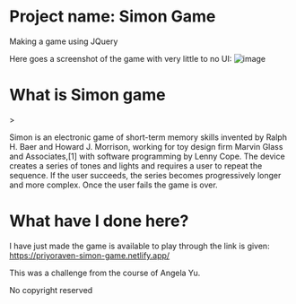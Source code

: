 # Project name: Simon Game
 Making a game using JQuery

Here goes a screenshot of the game with very little to no UI:
![image](https://github.com/PriyoRaven/Simon-Game/assets/102037811/7ee63047-47d5-4b8f-93f7-7687858f0c39)

# <h1>What is Simon game</h1>>
Simon is an electronic game of short-term memory skills invented by Ralph H. Baer and Howard J. Morrison, working for toy design firm Marvin Glass and Associates,[1] with software programming by Lenny Cope. The device creates a series of tones and lights and requires a user to repeat the sequence. If the user succeeds, the series becomes progressively longer and more complex. Once the user fails the game is over.

# What have I done here?
I have just made the game is available to play through the link is given: https://priyoraven-simon-game.netlify.app/

This was a challenge from the course of Angela Yu.

No copyright reserved
